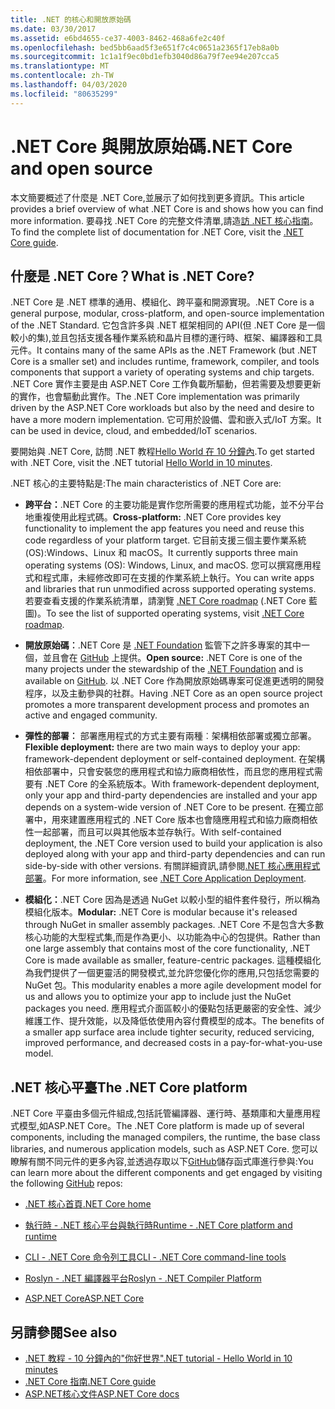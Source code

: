 ```yaml
---
title: .NET 的核心和開放原始碼
ms.date: 03/30/2017
ms.assetid: e6bd4655-ce37-4003-8462-468a6fe2c40f
ms.openlocfilehash: bed5bb6aad5f3e651f7c4c0651a2365f17eb8a0b
ms.sourcegitcommit: 1c1a1f9ec0bd1efb3040d86a79f7ee94e207cca5
ms.translationtype: MT
ms.contentlocale: zh-TW
ms.lasthandoff: 04/03/2020
ms.locfileid: "80635299"
---
```

# <a name="net-core-and-open-source"></a><span data-ttu-id="9e6df-102">.NET Core 與開放原始碼</span><span class="sxs-lookup"><span data-stu-id="9e6df-102">.NET Core and open source</span></span>

<span data-ttu-id="9e6df-103">本文簡要概述了什麼是 .NET Core,並展示了如何找到更多資訊。</span><span class="sxs-lookup"><span data-stu-id="9e6df-103">This article provides a brief overview of what .NET Core is and shows how you can find more information.</span></span> <span data-ttu-id="9e6df-104">要尋找 .NET Core 的完整文件清單,請造[訪 .NET 核心指南](../../core/index.yml)。</span><span class="sxs-lookup"><span data-stu-id="9e6df-104">To find the complete list of documentation for .NET Core, visit the [.NET Core guide](../../core/index.yml).</span></span>

## <a name="what-is-net-core"></a><span data-ttu-id="9e6df-105">什麼是 .NET Core？</span><span class="sxs-lookup"><span data-stu-id="9e6df-105">What is .NET Core?</span></span>  

<span data-ttu-id="9e6df-106">.NET Core 是 .NET 標準的通用、模組化、跨平臺和開源實現。</span><span class="sxs-lookup"><span data-stu-id="9e6df-106">.NET Core is a general purpose, modular, cross-platform, and open-source implementation of the .NET Standard.</span></span> <span data-ttu-id="9e6df-107">它包含許多與 .NET 框架相同的 API(但 .NET Core 是一個較小的集),並且包括支援各種作業系統和晶片目標的運行時、框架、編譯器和工具元件。</span><span class="sxs-lookup"><span data-stu-id="9e6df-107">It contains many of the same APIs as the .NET Framework (but .NET Core is a smaller set) and includes runtime, framework, compiler, and tools components that support a variety of operating systems and chip targets.</span></span> <span data-ttu-id="9e6df-108">.NET Core 實作主要是由 ASP.NET Core 工作負載所驅動，但若需要及想要更新的實作，也會驅動此實作。</span><span class="sxs-lookup"><span data-stu-id="9e6df-108">The .NET Core implementation was primarily driven by the ASP.NET Core workloads but also by the need and desire to have a more modern implementation.</span></span> <span data-ttu-id="9e6df-109">它可用於設備、雲和嵌入式/IoT 方案。</span><span class="sxs-lookup"><span data-stu-id="9e6df-109">It can be used in device, cloud, and embedded/IoT scenarios.</span></span>  
  
<span data-ttu-id="9e6df-110">要開始與 .NET Core, 訪問 .NET 教程[Hello World 在 10 分鐘內](https://dotnet.microsoft.com/learn/dotnet/hello-world-tutorial/intro).</span><span class="sxs-lookup"><span data-stu-id="9e6df-110">To get started with .NET Core, visit the .NET tutorial [Hello World in 10 minutes](https://dotnet.microsoft.com/learn/dotnet/hello-world-tutorial/intro).</span></span>  
  
<span data-ttu-id="9e6df-111">.NET 核心的主要特點是:</span><span class="sxs-lookup"><span data-stu-id="9e6df-111">The main characteristics of .NET Core are:</span></span>
  
- <span data-ttu-id="9e6df-112">**跨平台：**.NET Core 的主要功能是實作您所需要的應用程式功能，並不分平台地重複使用此程式碼。</span><span class="sxs-lookup"><span data-stu-id="9e6df-112">**Cross-platform:** .NET Core provides key functionality to implement the app features you need and reuse this code regardless of your platform target.</span></span> <span data-ttu-id="9e6df-113">它目前支援三個主要作業系統 (OS):Windows、Linux 和 macOS。</span><span class="sxs-lookup"><span data-stu-id="9e6df-113">It currently supports three main operating systems (OS): Windows, Linux, and macOS.</span></span> <span data-ttu-id="9e6df-114">您可以撰寫應用程式和程式庫，未經修改即可在支援的作業系統上執行。</span><span class="sxs-lookup"><span data-stu-id="9e6df-114">You can write apps and libraries that run unmodified across supported operating systems.</span></span> <span data-ttu-id="9e6df-115">若要查看支援的作業系統清單，請瀏覽 [.NET Core roadmap](https://github.com/dotnet/core/blob/master/roadmap.md) (.NET Core 藍圖)。</span><span class="sxs-lookup"><span data-stu-id="9e6df-115">To see the list of supported operating systems, visit [.NET Core roadmap](https://github.com/dotnet/core/blob/master/roadmap.md).</span></span>
  
- <span data-ttu-id="9e6df-116">**開放原始碼︰**.NET Core 是 [.NET Foundation](https://www.dotnetfoundation.org/) 監管下之許多專案的其中一個，並且會在 [GitHub](https://github.com/) 上提供。</span><span class="sxs-lookup"><span data-stu-id="9e6df-116">**Open source:** .NET Core is one of the many projects under the stewardship of the [.NET Foundation](https://www.dotnetfoundation.org/) and is available on [GitHub](https://github.com/).</span></span>  <span data-ttu-id="9e6df-117">以 .NET Core 作為開放原始碼專案可促進更透明的開發程序，以及主動參與的社群。</span><span class="sxs-lookup"><span data-stu-id="9e6df-117">Having .NET Core as an open source project promotes a more transparent development process and promotes an active and engaged community.</span></span>  
  
- <span data-ttu-id="9e6df-118">**彈性的部署︰** 部署應用程式的方式主要有兩種︰架構相依部署或獨立部署。</span><span class="sxs-lookup"><span data-stu-id="9e6df-118">**Flexible deployment:** there are two main ways to deploy your app: framework-dependent deployment or self-contained deployment.</span></span> <span data-ttu-id="9e6df-119">在架構相依部署中，只會安裝您的應用程式和協力廠商相依性，而且您的應用程式需要有 .NET Core 的全系統版本。</span><span class="sxs-lookup"><span data-stu-id="9e6df-119">With framework-dependent deployment, only your app and third-party dependencies are installed and your app depends on a system-wide version of .NET Core to be present.</span></span> <span data-ttu-id="9e6df-120">在獨立部署中，用來建置應用程式的 .NET Core 版本也會隨應用程式和協力廠商相依性一起部署，而且可以與其他版本並存執行。</span><span class="sxs-lookup"><span data-stu-id="9e6df-120">With self-contained deployment, the .NET Core version used to build your application is also deployed along with your app and third-party dependencies and can run side-by-side with other versions.</span></span> <span data-ttu-id="9e6df-121">有關詳細資訊,請參閱[.NET 核心應用程式部署](../../core/deploying/index.md)。</span><span class="sxs-lookup"><span data-stu-id="9e6df-121">For more information, see [.NET Core Application Deployment](../../core/deploying/index.md).</span></span>

- <span data-ttu-id="9e6df-122">**模組化：**.NET Core 因為是透過 NuGet 以較小型的組件套件發行，所以稱為模組化版本。</span><span class="sxs-lookup"><span data-stu-id="9e6df-122">**Modular:** .NET Core is modular because it's released through NuGet in smaller assembly packages.</span></span> <span data-ttu-id="9e6df-123">.NET Core 不是包含大多數核心功能的大型程式集,而是作為更小、以功能為中心的包提供。</span><span class="sxs-lookup"><span data-stu-id="9e6df-123">Rather than one large assembly that contains most of the core functionality, .NET Core is made available as smaller, feature-centric packages.</span></span> <span data-ttu-id="9e6df-124">這種模組化為我們提供了一個更靈活的開發模式,並允許您優化你的應用,只包括您需要的 NuGet 包。</span><span class="sxs-lookup"><span data-stu-id="9e6df-124">This modularity enables a more agile development model for us and allows you to optimize your app to include just the NuGet packages you need.</span></span> <span data-ttu-id="9e6df-125">應用程式介面區較小的優點包括更嚴密的安全性、減少維護工作、提升效能，以及降低依使用內容付費模型的成本。</span><span class="sxs-lookup"><span data-stu-id="9e6df-125">The benefits of a smaller app surface area include tighter security, reduced servicing, improved performance, and decreased costs in a pay-for-what-you-use model.</span></span>  
  
## <a name="the-net-core-platform"></a><span data-ttu-id="9e6df-126">.NET 核心平臺</span><span class="sxs-lookup"><span data-stu-id="9e6df-126">The .NET Core platform</span></span>
  
<span data-ttu-id="9e6df-127">.NET Core 平臺由多個元件組成,包括託管編譯器、運行時、基類庫和大量應用程式模型,如ASP.NET Core。</span><span class="sxs-lookup"><span data-stu-id="9e6df-127">The .NET Core platform is made up of several components, including the managed compilers, the runtime, the base class libraries, and numerous application models, such as ASP.NET Core.</span></span> <span data-ttu-id="9e6df-128">您可以瞭解有關不同元件的更多內容,並透過存取以下[GitHub](https://github.com/)儲存函式庫進行參與:</span><span class="sxs-lookup"><span data-stu-id="9e6df-128">You can learn more about the different components and get engaged by visiting the following [GitHub](https://github.com/) repos:</span></span>  
  
- [<span data-ttu-id="9e6df-129">.NET 核心首頁</span><span class="sxs-lookup"><span data-stu-id="9e6df-129">.NET Core home</span></span>](https://github.com/dotnet/core)  
  
- [<span data-ttu-id="9e6df-130">執行時 - .NET 核心平台與執行時</span><span class="sxs-lookup"><span data-stu-id="9e6df-130">Runtime - .NET Core platform and runtime</span></span>](https://github.com/dotnet/runtime)  
  
- [<span data-ttu-id="9e6df-131">CLI - .NET Core 命令列工具</span><span class="sxs-lookup"><span data-stu-id="9e6df-131">CLI - .NET Core command-line tools</span></span>](https://github.com/dotnet/cli)  
  
- [<span data-ttu-id="9e6df-132">Roslyn - .NET 編譯器平台</span><span class="sxs-lookup"><span data-stu-id="9e6df-132">Roslyn - .NET Compiler Platform</span></span>](https://github.com/dotnet/roslyn)  
  
- [<span data-ttu-id="9e6df-133">ASP.NET Core</span><span class="sxs-lookup"><span data-stu-id="9e6df-133">ASP.NET Core</span></span>](https://github.com/dotnet/aspnetcore)  
  
## <a name="see-also"></a><span data-ttu-id="9e6df-134">另請參閱</span><span class="sxs-lookup"><span data-stu-id="9e6df-134">See also</span></span>

- [<span data-ttu-id="9e6df-135">.NET 教程 - 10 分鐘內的"你好世界"</span><span class="sxs-lookup"><span data-stu-id="9e6df-135">.NET tutorial - Hello World in 10 minutes</span></span>](https://dotnet.microsoft.com/learn/dotnet/hello-world-tutorial/intro)
- [<span data-ttu-id="9e6df-136">.NET Core 指南</span><span class="sxs-lookup"><span data-stu-id="9e6df-136">.NET Core guide</span></span>](../../core/index.yml)
- [<span data-ttu-id="9e6df-137">ASP.NET核心文件</span><span class="sxs-lookup"><span data-stu-id="9e6df-137">ASP.NET Core docs</span></span>](/aspnet/core/)
